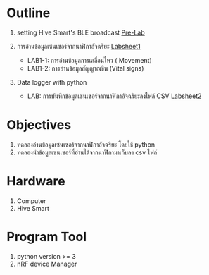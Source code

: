 # **Outline**

1. setting  Hive Smart's BLE broadcast [Pre-Lab](https://github.com/Advance-Innovation-Centre-AIC/EE_Curriculum/blob/dc1c59c1ba563f8a86623ab6efdd86f65b22e50f/term2_65_EE59_ES_Design/ZG_hive_smart_lab02/labsheet/ZG_HiveSmart-Lab-Intro.docx)
2. การอ่านข้อมูลเซนเซอร์จากนาฬิกาอัจฉริยะ [Labsheet1](https://github.com/Advance-Innovation-Centre-AIC/EE_Curriculum/blob/0567c65b357fd89f7f18ef3be8c4efed47cde09f/term2_65_EE59_ES_Design/ZG_hive_smart_lab02/labsheet/ZG_HiveSmart-Lab1.docx)
   - LAB1-1: การอ่านข้อมูลการเคลื่อนไหว ( Movement) 
   - LAB1-2: การอ่านข้อมูลสัญญาณชีพ (Vital signs)
    
3. Data logger with python
   - LAB: การบันทึกข้อมูลเซนเซอร์จากนาฬิกาอัจฉริยะลงไฟล์ CSV [Labsheet2](https://github.com/Advance-Innovation-Centre-AIC/EE_Curriculum/blob/0567c65b357fd89f7f18ef3be8c4efed47cde09f/term2_65_EE59_ES_Design/ZG_hive_smart_lab02/labsheet/ZG_HiveSmart-Lab2.docx)

# Objectives
1.	ทดลองอ่านข้อมูลเซนเซอร์จากนาฬิกาอัจฉริยะ โดยใช้ python
2.	ทดลองนำข้อมูลเซนเซอร์ที่อ่านได้จากนาฬิกามาเก็บลง csv ไฟล์

# **Hardware**
1. Computer 
2. Hive Smart 

# **Program Tool**
1. python version >= 3
3. nRF device Manager 
